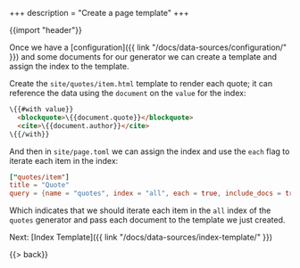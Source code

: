 +++
description = "Create a page template"
+++

{{import "header"}}

Once we have a [configuration]({{ link "/docs/data-sources/configuration/" }}) and some documents for our generator we can create a template and assign the index to the template.

Create the `site/quotes/item.html` template to render each quote; it can reference the data using the `document` on the `value` for the index:

```html
\{{#with value}}
  <blockquote>\{{document.quote}}</blockquote>
  <cite>\{{document.author}}</cite>
\{{/with}}
```

And then in `site/page.toml` we can assign the index and use the `each` flag to iterate each item in the index:

```toml
["quotes/item"]
title = "Quote"
query = {name = "quotes", index = "all", each = true, include_docs = true}
```

Which indicates that we should iterate each item in the `all` index of the `quotes` generator and pass each document to the template we just created.

Next: [Index Template]({{ link "/docs/data-sources/index-template/" }})

{{> back}}
